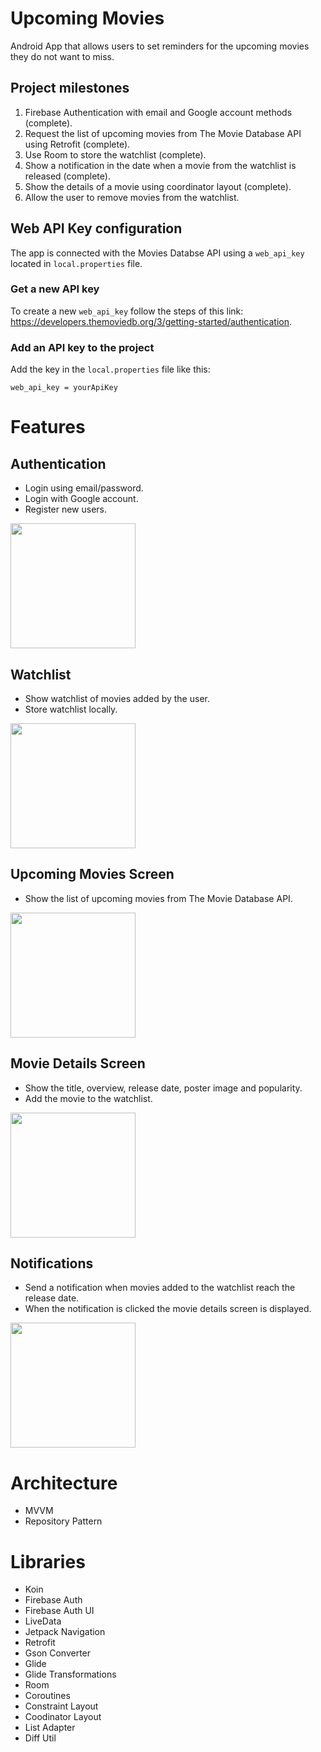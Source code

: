 
# Upcoming Movies
Android App that allows users to set reminders for the upcoming movies they do not want to miss.

## Project milestones
1.  Firebase Authentication with email and Google account methods (complete).
2.  Request the list of upcoming movies from The Movie Database API using Retrofit (complete).
3.  Use Room to store the watchlist (complete).
4.  Show a notification in the date when a movie from the watchlist is released (complete).
5.  Show the details of a movie using coordinator layout (complete).
6.  Allow the user to remove movies from the watchlist.

## Web API Key configuration
The app is connected with the Movies Databse API using a `web_api_key` located in `local.properties` file.

### Get a new API key
To create a new `web_api_key` follow the steps of this link: https://developers.themoviedb.org/3/getting-started/authentication.

### Add an API key to the project
Add the key in the `local.properties` file like this:
```
web_api_key = yourApiKey
```

# Features

## Authentication
- Login using email/password.
- Login with Google account.
- Register new users.
<img src="https://user-images.githubusercontent.com/34697638/131877168-c9930b94-8f35-4e8c-9a4e-4f6502d6d1ea.png" width="200">

## Watchlist
- Show watchlist of movies added by the user.
- Store watchlist locally.
<img src="https://user-images.githubusercontent.com/34697638/131878482-50331805-c950-465a-af50-216a1b3e1c48.png" width="200">

## Upcoming Movies Screen
- Show the list of upcoming movies from The Movie Database API.
<img src="https://user-images.githubusercontent.com/34697638/131878819-1a0b818c-4459-483e-b3e4-19273f5ea2ec.png" width="200">

## Movie Details Screen
- Show the title, overview, release date, poster image and popularity.
- Add the movie to the watchlist.
<img src="https://user-images.githubusercontent.com/34697638/131880026-524791bf-2702-4f89-86e0-16345046085d.gif" width="200">

## Notifications
- Send a notification when movies added to the watchlist reach the release date.
- When the notification is clicked the movie details screen is displayed.
<img src="https://user-images.githubusercontent.com/34697638/131879433-1527a57d-2ba8-449c-9471-f92b0ccb4469.gif" width="200">

# Architecture
* MVVM
* Repository Pattern

# Libraries
* Koin
* Firebase Auth
* Firebase Auth UI
* LiveData
* Jetpack Navigation
* Retrofit
* Gson Converter
* Glide
* Glide Transformations
* Room
* Coroutines
* Constraint Layout
* Coodinator Layout
* List Adapter
* Diff Util

